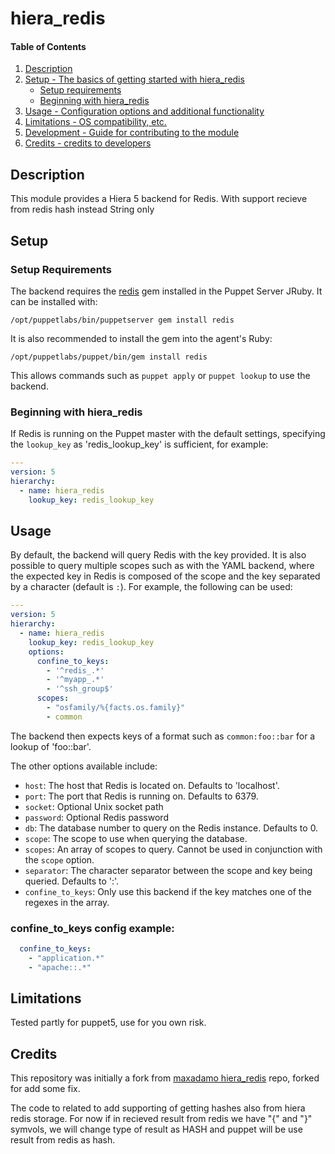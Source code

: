# hiera_redis

#### Table of Contents

1. [Description](#description)
2. [Setup - The basics of getting started with hiera_redis](#setup)
    * [Setup requirements](#setup-requirements)
    * [Beginning with hiera_redis](#beginning-with-hiera_redis)
3. [Usage - Configuration options and additional functionality](#usage)
4. [Limitations - OS compatibility, etc.](#limitations)
5. [Development - Guide for contributing to the module](#development)
6. [Credits - credits to developers](#credits)

## Description

This module provides a Hiera 5 backend for Redis.
With support recieve from redis hash instead String only

## Setup

### Setup Requirements

The backend requires the [redis](https://github.com/redis/redis-rb) gem installed in the Puppet Server JRuby.
It can be installed with:

    /opt/puppetlabs/bin/puppetserver gem install redis

It is also recommended to install the gem into the agent's Ruby:

    /opt/puppetlabs/puppet/bin/gem install redis

This allows commands such as `puppet apply` or `puppet lookup` to use the backend.

### Beginning with hiera_redis

If Redis is running on the Puppet master with the default settings, specifying the `lookup_key` as 'redis_lookup_key' is sufficient, for example:

```yaml
---
version: 5
hierarchy:
  - name: hiera_redis
    lookup_key: redis_lookup_key
```

## Usage

By default, the backend will query Redis with the key provided.
It is also possible to query multiple scopes such as with the YAML backend, where the expected key in Redis is composed of the scope and the key separated by a character (default is `:`). For example, the following can be used:

```yaml
---
version: 5
hierarchy:
  - name: hiera_redis
    lookup_key: redis_lookup_key
    options:
      confine_to_keys:
        - '^redis_.*'
        - '^myapp_.*'
        - '^ssh_group$'
      scopes:
        - "osfamily/%{facts.os.family}"
        - common
```

The backend then expects keys of a format such as `common:foo::bar` for a lookup of 'foo::bar'.

The other options available include:

* `host`: The host that Redis is located on. Defaults to 'localhost'.
* `port`: The port that Redis is running on. Defaults to 6379.
* `socket`: Optional Unix socket path
* `password`: Optional Redis password
* `db`: The database number to query on the Redis instance. Defaults to 0.
* `scope`: The scope to use when querying the database.
* `scopes`: An array of scopes to query. Cannot be used in conjunction with the `scope` option.
* `separator`: The character separator between the scope and key being queried. Defaults to ':'.
* `confine_to_keys`: Only use this backend if the key matches one of the regexes in the array.

### confine_to_keys config example:

```yaml
  confine_to_keys:
    - "application.*"
    - "apache::.*"
```

## Limitations

Tested partly for puppet5, use for you own risk.

## Credits

This repository was initially a fork from [maxadamo hiera_redis](https://github.com/maxadamo/hiera_redis) repo, forked for add some fix.

The code to related to add supporting of getting hashes also from hiera redis storage. For now if in recieved result from redis we have "{" and "}" symvols, we will change type of result as HASH and puppet will be use result from redis as hash.
